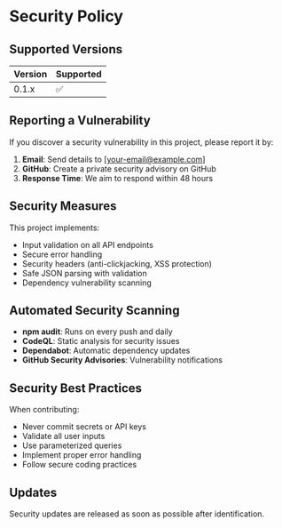 # Security Policy

## Supported Versions

| Version | Supported          |
| ------- | ------------------ |
| 0.1.x   | :white_check_mark: |

## Reporting a Vulnerability

If you discover a security vulnerability in this project, please report it by:

1. **Email**: Send details to [your-email@example.com]
2. **GitHub**: Create a private security advisory on GitHub
3. **Response Time**: We aim to respond within 48 hours

## Security Measures

This project implements:
- Input validation on all API endpoints
- Secure error handling
- Security headers (anti-clickjacking, XSS protection)
- Safe JSON parsing with validation
- Dependency vulnerability scanning

## Automated Security Scanning

- **npm audit**: Runs on every push and daily
- **CodeQL**: Static analysis for security issues
- **Dependabot**: Automatic dependency updates
- **GitHub Security Advisories**: Vulnerability notifications

## Security Best Practices

When contributing:
- Never commit secrets or API keys
- Validate all user inputs
- Use parameterized queries
- Implement proper error handling
- Follow secure coding practices

## Updates

Security updates are released as soon as possible after identification.